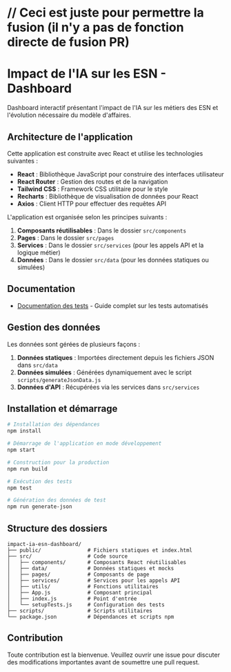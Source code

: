
// Ceci est juste pour permettre la fusion (il n'y a pas de fonction directe de fusion PR)
=======
# Impact de l'IA sur les ESN - Dashboard

Dashboard interactif présentant l'impact de l'IA sur les métiers des ESN et l'évolution nécessaire du modèle d'affaires.

## Architecture de l'application

Cette application est construite avec React et utilise les technologies suivantes :

- **React** : Bibliothèque JavaScript pour construire des interfaces utilisateur
- **React Router** : Gestion des routes et de la navigation
- **Tailwind CSS** : Framework CSS utilitaire pour le style
- **Recharts** : Bibliothèque de visualisation de données pour React
- **Axios** : Client HTTP pour effectuer des requêtes API

L'application est organisée selon les principes suivants :

1. **Composants réutilisables** : Dans le dossier `src/components`
2. **Pages** : Dans le dossier `src/pages`
3. **Services** : Dans le dossier `src/services` (pour les appels API et la logique métier)
4. **Données** : Dans le dossier `src/data` (pour les données statiques ou simulées)

## Documentation

- [Documentation des tests](./docs/testing/index.md) - Guide complet sur les tests automatisés

## Gestion des données

Les données sont gérées de plusieurs façons :

1. **Données statiques** : Importées directement depuis les fichiers JSON dans `src/data`
2. **Données simulées** : Générées dynamiquement avec le script `scripts/generateJsonData.js`
3. **Données d'API** : Récupérées via les services dans `src/services`

## Installation et démarrage

```bash
# Installation des dépendances
npm install

# Démarrage de l'application en mode développement
npm start

# Construction pour la production
npm run build

# Exécution des tests
npm test

# Génération des données de test
npm run generate-json
```

## Structure des dossiers

```
impact-ia-esn-dashboard/
├── public/               # Fichiers statiques et index.html
├── src/                  # Code source
│   ├── components/       # Composants React réutilisables
│   ├── data/             # Données statiques et mocks
│   ├── pages/            # Composants de page
│   ├── services/         # Services pour les appels API
│   ├── utils/            # Fonctions utilitaires
│   ├── App.js            # Composant principal
│   ├── index.js          # Point d'entrée
│   └── setupTests.js     # Configuration des tests
├── scripts/              # Scripts utilitaires
└── package.json          # Dépendances et scripts npm
```

## Contribution

Toute contribution est la bienvenue. Veuillez ouvrir une issue pour discuter des modifications importantes avant de soumettre une pull request.

